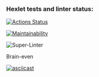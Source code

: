 ### Hexlet tests and linter status:
[![Actions Status](https://github.com/Igor-Klein/frontend-project-lvl1/workflows/hexlet-check/badge.svg)](https://github.com/Igor-Klein/frontend-project-lvl1/actions)

[![Maintainability](https://api.codeclimate.com/v1/badges/c8a12f3705d8572c0cfc/maintainability)](https://codeclimate.com/github/Igor-Klein/frontend-project-lvl1/maintainability)

![Super-Linter](https://github.com/Igor-Klein/frontend-project-lvl1/workflows/Super-Linter/badge.svg)

Brain-even

[![asciicast](https://asciinema.org/a/1QcqQ8PBB4fiBNGJjIZmlXzNe.svg)](https://asciinema.org/a/1QcqQ8PBB4fiBNGJjIZmlXzNe)